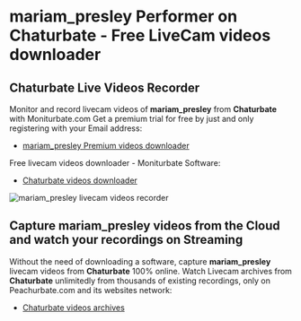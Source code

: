 # mariam_presley Performer on Chaturbate - Free LiveCam videos downloader

## Chaturbate Live Videos Recorder

Monitor and record livecam videos of **mariam_presley** from **Chaturbate** with Moniturbate.com
Get a premium trial for free by just and only registering with your Email address:
* [mariam_presley Premium videos downloader](https://moniturbate.com/request-demo-licence-key.html)

Free livecam videos downloader - Moniturbate Software:
* [Chaturbate videos downloader](https://moniturbate.com/moniturbate-download-software.html)

![mariam_presley livecam videos recorder](https://peachurnet.com/templates/moniturbate-software.png)


## Capture mariam_presley videos from the Cloud and watch your recordings on Streaming

Without the need of downloading a software, capture **mariam_presley** livecam videos from **Chaturbate** 100% online.
Watch Livecam archives from **Chaturbate** unlimitedly from thousands of existing recordings, only on Peachurbate.com and its websites network:
* [Chaturbate videos archives](https://peachurnet.com/)